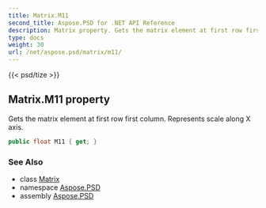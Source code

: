 ```yaml
---
title: Matrix.M11
second_title: Aspose.PSD for .NET API Reference
description: Matrix property. Gets the matrix element at first row first column. Represents scale along X axis
type: docs
weight: 30
url: /net/aspose.psd/matrix/m11/
---
```

{{< psd/tize >}}
## Matrix.M11 property

Gets the matrix element at first row first column. Represents scale along X axis.

```csharp
public float M11 { get; }
```

### See Also

* class [Matrix](../)
* namespace [Aspose.PSD](../../matrix/)
* assembly [Aspose.PSD](../../../)


